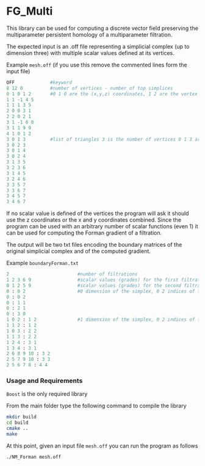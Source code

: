 # FG_Multi

This library can be used for computing a discrete vector field preserving the multiparameter persistent homology of a multiparameter filtration.

The expected input is an .off file representing a simplicial complex (up to dimension three) with multiple scalar values defined at its vertices.

Example `mesh.off` (if you use this remove the commented lines form the input file)
```python
OFF             #keyword
8 12 0          #number of vertices - number of top simplices
0 1 0 1 2       #0 1 0 are the (x,y,z) coordinates, 1 2 are the vertex scalar values
1 1 -1 4 5
1 1 1 3 5
2 0 0 3 1
2 2 0 2 1
3 1 -1 6 0
3 1 1 9 9
4 1 0 1 2
3 0 1 3         #list of triangles 3 is the number of vertices 0 1 3 are the indexes of the correspinding vertices composing the triangle
3 0 2 3
3 0 1 4
3 0 2 4
3 1 3 5
3 2 3 6
3 1 4 5
3 2 4 6
3 3 5 7
3 3 6 7
3 4 5 7
3 4 6 7
```

If no scalar value is defined of the vertices the program will ask it should use the z coordinates or the x and y coordinates combined. Since the program can be used with an arbitrary number of scalar functions (even 1) it can be used for computing the Forman gradient of a filtration.

The output will be two txt files encoding the boundary matrices of the original simplicial complex and of the computed gradient.

Example `boundaryForman.txt`

```python
2                         #number of filtrations
1 2 3 6 9                 #scalar values (grades) for the first filtration
0 1 2 5 9                 #scalar values (grades) for the second filtration
0 : 0 2                   #0 dimension of the simplex, 0 2 indices of the filtration values in the list of grades
0 : 0 2
0 : 1 1
0 : 2 1
0 : 3 0
1 0 2 : 1 2               #1 dimension of the simplex, 0 2 indices of the boundary simplices, 1 2 indices of the filtration values in the list of grades
1 1 2 : 1 2
1 0 3 : 2 2
1 1 3 : 2 2
1 2 4 : 3 1
1 3 4 : 3 1
2 6 8 9 10 : 3 2
2 5 7 9 10 : 3 3
2 5 6 7 8 : 4 4
```

### Usage and Requirements

`Boost` is the only required library

From the main folder type the following command to compile the library

```bash
mkdir build
cd build
cmake ..
make
```

At this point, given an input file `mesh.off` you can run the program as follows

```bash
./NM_Forman mesh.off
```
